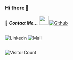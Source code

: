 ### Hi there 👋

📝 ***Contact Me...*** <img src="https://media.giphy.com/media/WUlplcMpOCEmTGBtBW/giphy.gif" width="30">  [![Github](https://img.shields.io/github/followers/EsraaAGaber?label=Follow%20Me&style=social)](https://github.com/EsraaAGaber)
<br>
<br>

[![Linkedin](https://img.shields.io/badge/LinkedIn-EsraaAbdelgaber-blue?logo=Linkedin&logoColor=blue&labelColor=black)](https://www.linkedin.com/in/esraa-abdelgaber-0492b11b3)
[![Mail](https://img.shields.io/badge/Esraa_gaber-blue?logo=Gmail&logoColor=blue&labelColor=black)](55esrasgaber@gmail.com)
<br>
</br>


![Visitor Count](https://profile-counter.glitch.me/EsraaAGaber/count.svg)
